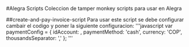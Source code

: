 #Alegra Scripts
Coleccion de tamper monkey scripts para usar en Alegra

##create-and-pay-invoice-script
Para usar este script se debe configurar cambair el codigo y poner la siguiente configuracion:
'''javascript
var paymentConfig = {
	idAccount: <id de la cuenta de banco>,
	paymentMethod: 'cash',
	currency: 'COP',
	thousandsSeparator: ','
};
'''
